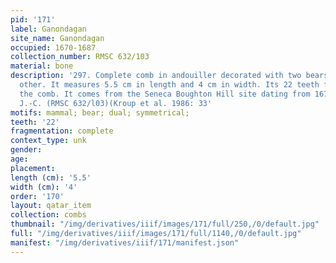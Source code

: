 ```yaml
---
pid: '171'
label: Ganondagan
site_name: Ganondagan
occupied: 1670-1687
collection_number: RMSC 632/103
material: bone
description: '297. Complete comb in andouiller decorated with two bears facing each
  other. It measures 5.5 cm in length and 4 cm in width. Its 22 teeth form 36% of
  the comb. It comes from the Seneca Boughton Hill site dating from 1670-1687 AD.
  J.-C. (RMSC 632/l03)(Kroup et al. 1986: 33'
motifs: mammal; bear; dual; symmetrical;
teeth: '22'
fragmentation: complete
context_type: unk
gender:
age:
placement:
length (cm): '5.5'
width (cm): '4'
order: '170'
layout: qatar_item
collection: combs
thumbnail: "/img/derivatives/iiif/images/171/full/250,/0/default.jpg"
full: "/img/derivatives/iiif/images/171/full/1140,/0/default.jpg"
manifest: "/img/derivatives/iiif/171/manifest.json"
---
```

